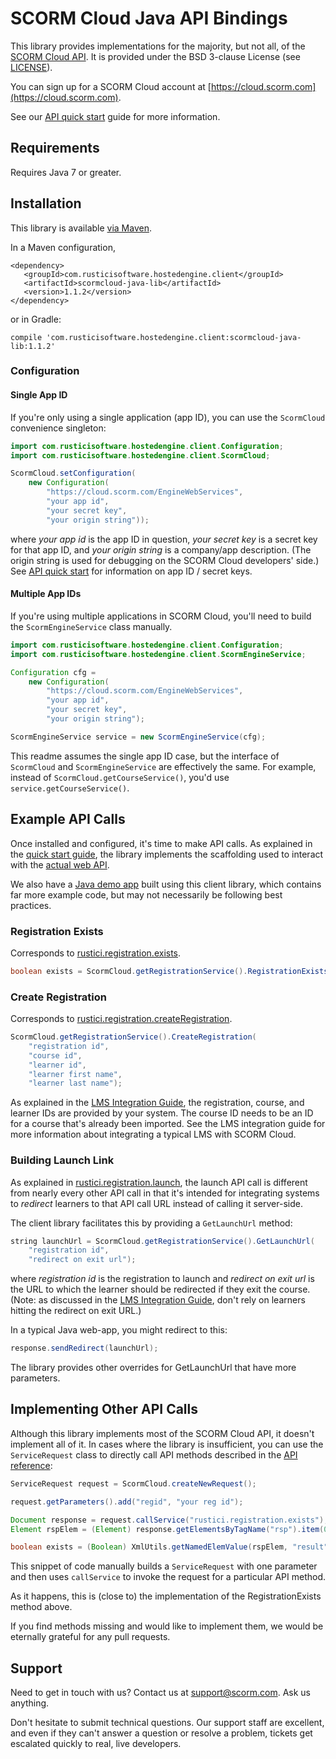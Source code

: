 # SCORM Cloud Java API Bindings

This library provides implementations for the majority, but not all, of the
[SCORM Cloud API][1]. It is provided under the BSD 3-clause License (see
[LICENSE](LICENSE.md)).

You can sign up for a SCORM Cloud account at
[https://cloud.scorm.com](https://cloud.scorm.com).

See our [API quick start][1] guide for more information.

## Requirements

Requires Java 7 or greater.

## Installation

This library is available [via Maven][2].

In a Maven configuration,

    <dependency>
       <groupId>com.rusticisoftware.hostedengine.client</groupId>
       <artifactId>scormcloud-java-lib</artifactId>
       <version>1.1.2</version>
    </dependency>

or in Gradle:

    compile 'com.rusticisoftware.hostedengine.client:scormcloud-java-lib:1.1.2'

### Configuration

#### Single App ID

If you're only using a single application (app ID), you can use the
`ScormCloud` convenience singleton:

```java
import com.rusticisoftware.hostedengine.client.Configuration;
import com.rusticisoftware.hostedengine.client.ScormCloud;

ScormCloud.setConfiguration(
    new Configuration(
        "https://cloud.scorm.com/EngineWebServices",
        "your app id",
        "your secret key",
        "your origin string"));
```
            
where *your app id* is the app ID in question, *your secret key* is a secret
key for that app ID, and *your origin string* is a company/app description.
(The origin string is used for debugging on the SCORM Cloud developers' side.)
See [API quick start][1] for information on app ID / secret keys.

#### Multiple App IDs

If you're using multiple applications in SCORM Cloud, you'll need to
build the `ScormEngineService` class manually.

```java
import com.rusticisoftware.hostedengine.client.Configuration;
import com.rusticisoftware.hostedengine.client.ScormEngineService;

Configuration cfg =
    new Configuration(
        "https://cloud.scorm.com/EngineWebServices",
        "your app id",
        "your secret key",
        "your origin string");

ScormEngineService service = new ScormEngineService(cfg);
```

This readme assumes the single app ID case, but the interface of `ScormCloud`
and `ScormEngineService` are effectively the same. For example, instead of
`ScormCloud.getCourseService()`, you'd use `service.getCourseService()`.

## Example API Calls

Once installed and configured, it's time to make API calls. As explained in
the [quick start guide][1], the library implements the scaffolding used to
interact with the [actual web API][3].

We also have a [Java demo app](https://github.com/RusticiSoftware/SCORMCloud_JavaDemoApp)
built using this client library, which contains far more example code,
but may not necessarily be following best practices.

### Registration Exists

Corresponds to [rustici.registration.exists][4].

```java
boolean exists = ScormCloud.getRegistrationService().RegistrationExists("reg id");
```

### Create Registration

Corresponds to [rustici.registration.createRegistration][5].

```java
ScormCloud.getRegistrationService().CreateRegistration(
    "registration id",
    "course id",
    "learner id",
    "learner first name",
    "learner last name");
```

As explained in the [LMS Integration Guide][6], the registration, course, and 
learner IDs are provided by your system. The course ID needs to be an ID
for a course that's already been imported. See the LMS integration guide for
more information about integrating a typical LMS with SCORM Cloud.

### Building Launch Link

As explained in [rustici.registration.launch][7], the launch API call is
different from nearly every other API call in that it's intended for integrating
systems to *redirect* learners to that API call URL instead of calling it
server-side.

The client library facilitates this by providing a `GetLaunchUrl` method:

```java
string launchUrl = ScormCloud.getRegistrationService().GetLaunchUrl(
    "registration id",
    "redirect on exit url");
```

where *registration id* is the registration to launch and *redirect on exit url*
is the URL to which the learner should be redirected if they exit the course.
(Note: as discussed in the [LMS Integration Guide][6], don't rely on learners
hitting the redirect on exit URL.)

In a typical Java web-app, you might redirect to this:

```java
response.sendRedirect(launchUrl);
```

The library provides other overrides for GetLaunchUrl that have more parameters.

## Implementing Other API Calls

Although this library implements most of the SCORM Cloud API, it doesn't
implement all of it. In cases where the library is insufficient, you can use
the `ServiceRequest` class to directly call API methods described in the
[API reference][3]:

```java
ServiceRequest request = ScormCloud.createNewRequest();

request.getParameters().add("regid", "your reg id");

Document response = request.callService("rustici.registration.exists");
Element rspElem = (Element) response.getElementsByTagName("rsp").item(0);

boolean exists = (Boolean) XmlUtils.getNamedElemValue(rspElem, "result", Boolean.class, false);
```

This snippet of code manually builds a `ServiceRequest` with one parameter
and then uses `callService` to invoke the request for a particular API method.

As it happens, this is (close to) the implementation of the RegistrationExists
method above.

If you find methods missing and would like to implement them, we would be
eternally grateful for any pull requests. 

## Support

Need to get in touch with us? Contact us at
[support@scorm.com](mailto:support@scorm.com). Ask us anything.

Don't hesitate to submit technical questions. Our support staff are excellent,
and even if they can't answer a question or resolve a problem, tickets get
escalated quickly to real, live developers.


[1]: https://cloud.scorm.com/docs/quick_start.html
[2]: http://mvnrepository.com/artifact/com.rusticisoftware.hostedengine.client/scormcloud-java-lib
[3]: https://cloud.scorm.com/docs/api_reference/index.html
[4]: https://cloud.scorm.com/docs/api_reference/registration.html#exists
[5]: https://cloud.scorm.com/docs/api_reference/registration.html#createRegistration
[6]: https://cloud.scorm.com/docs/lms_integration.html#ids-are-yours
[7]: https://cloud.scorm.com/docs/api_reference/registration.html#launch
